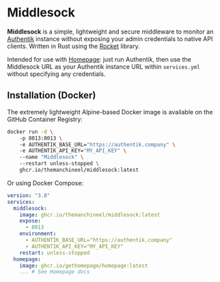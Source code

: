 # Middlesock

**Middlesock** is a simple, lightweight and secure middleware to monitor an [Authentik](https://goauthentik.io/) instance without exposing your admin credentials to native API clients. Written in Rust using the [Rocket](https://rocket.rs/) library.

Intended for use with [Homepage](https://gethomepage.dev/): just run Authentik, then use the Middlesock URL as your Authentik instance URL within `services.yml` without specifying any credentials.

## Installation (Docker)

The extremely lightweight Alpine-based Docker image is available on the GitHub Container Registry:

```bash
docker run -d \ 
    -p 8013:8013 \ 
    -e AUTHENTIK_BASE_URL="https://authentik.company" \ 
    -e AUTHENTIK_API_KEY="MY_API_KEY" \ 
    --name "Middlesock" \ 
    --restart unless-stopped \ 
    ghcr.io/themanchineel/middlesock:latest
```

Or using Docker Compose:

```yml
version: "3.8"
services:
  middlesock:
    image: ghcr.io/themanchineel/middlesock:latest
    expose:
      - 8013
    environment:
      - AUTHENTIK_BASE_URL="https://authentik.company"
      - AUTHENTIK_API_KEY="MY_API_KEY"
    restart: unless-stopped
  homepage:
    image: ghcr.io/gethomepage/homepage:latest
    ... # See Homepage docs
```